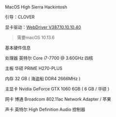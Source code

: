 MacOS High Sierra Hackintosh

引导：CLOVER

显卡驱动：[WebDriver V387.10.10.10.40](http://www.pc6.com/mac/480813.html)

> 需要macOS 10.13.6


基本硬件信息

处理器	英特尔 Core i7-7700 @ 3.60GHz 四核

主板	华硕 PRIME H270-PLUS

内存	32 GB ( 海盗船 DDR4 2666MHz )

主显卡	Nvidia GeForce GTX 1060 6GB ( 6 GB / 华硕 )

网卡	博通 Broadcom 802.11ac Network Adapter / 苹果

声卡	英特尔 High Definition Audio 控制器

